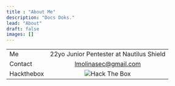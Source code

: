 ```yaml
---
title : "About Me"
description: "Docs Doks."
lead: "About"
draft: false
images: []
---
```



|          |               |
|----------|:-------------:|
| Me |  22yo Junior Pentester at Nautilus Shield |
| Contact |    lmolinasec@gmail.com   | 
| Hackthebox | <center><img src="http://www.hackthebox.eu/badge/image/175051" alt="Hack The Box"></center> | 


